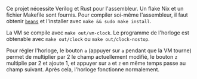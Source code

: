 Ce projet nécessite Verilog et Rust pour l'assembleur. Un flake Nix et un fichier
Makefile sont fournis. Pour compiler soi-même l'assembleur, il faut obtenir [`beans`](https://github.com/jthulhu/beans) et l'installer avec `make && sudo make install`.

La VM se compile avec `make out/vm-clock`. Le programme de l'horloge est
obtenable avec `make out/clock` ou `make out/clock-nostop`.

Pour régler l'horloge, le bouton `a` (appuyer sur `a` pendant que la VM tourne) permet de
multiplier par 2 le champ actuellement modifié, le bouton `z` multiplie par 2 et ajoute 1,
et appuyer sur `a` et `z` en même temps passe au champ suivant. Après cela, l'horloge fonctionne
normalement.